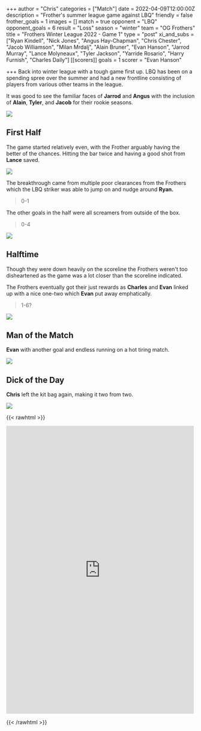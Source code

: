 +++
author = "Chris"
categories = ["Match"]
date = 2022-04-09T12:00:00Z
description = "Frother's summer league game against LBQ"
friendly = false
frother_goals = 1
images = []
match = true
opponent = "LBQ"
opponent_goals = 6
result = "Loss"
season = "winter"
team = "OG Frothers"
title = "Frothers Winter League 2022 - Game 1"
type = "post"
xi_and_subs = ["Ryan Kindell", "Nick Jones", "Angus Hay-Chapman", "Chris Chester", "Jacob Williamson", "Milan Mrdalj", "Alain Bruner", "Evan Hanson", "Jarrod Murray", "Lance Molyneaux", "Tyler Jackson", "Yarride Rosario", "Harry Furnish", "Charles Daily"]
[[scorers]]
goals = 1
scorer = "Evan Hanson"

+++
Back into winter league with a tough game first up. LBQ has been on a spending spree over the summer and had a new frontline consisting of players from various other teams in the league.

It was good to see the familiar faces of **Jarrod** and **Angus** with the inclusion of **Alain**, **Tyler**, and **Jacob** for their rookie seasons.

![](/images/277750315_511928873897149_8533464918862542220_n.jpg)

## First Half

The game started relatively even, with the Frother arguably having the better of the chances. Hitting the bar twice and having a good shot from **Lance** saved.

![](/images/277778620_3638871449672467_2462596635094581525_n.jpg)

The breakthrough came from multiple poor clearances from the Frothers which the LBQ striker was able to jump on and nudge around **Ryan.**

> 0-1

The other goals in the half were all screamers from outside of the box.

> 0-4

![](/images/277775199_3638871163005829_32872231595914579_n.jpg)

## Halftime

Though they were down heavily on the scoreline the Frothers weren't too disheartened as the game was a lot closer than the scoreline indicated.

The Frothers eventually got their just rewards as **Charles** and **Evan** linked up with a nice one-two which **Evan** put away emphatically.

> 1-6?

![](/images/277679972_3638876819671930_4431478068662613848_n.jpg)

## Man of the Match

**Evan** with another goal and endless running on a hot tiring match.

![](/images/277575861_3638870366339242_3543232711284385475_n.jpg)

## Dick of the Day

**Chris** left the kit bag again, making it two from two.

![](/images/277769943_3638875179672094_1865826408060710346_n.jpg)

{{< rawhtml >}} <div class="row"><iframe src="https://www.facebook.com/plugins/post.php?href=https%3A%2F%2Fwww.facebook.com%2FNZSundayFootball%2Fposts%2F3638877186338560&show_text=true&width=500" width="500" height="765" style="border:none;overflow:hidden" scrolling="no" frameborder="0" allowfullscreen="true" allow="autoplay; clipboard-write; encrypted-media; picture-in-picture; web-share"></iframe> </div>

{{< /rawhtml >}}